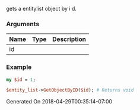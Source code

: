 gets a entitylist object by i d.
### Arguments
**Name**|**Type**|**Description**
:---|:---|:---
id||

### Example

```perl
my $id = 1;

$entity_list->GetObjectByID($id); # Returns void
```


Generated On 2018-04-29T00:35:14-07:00
